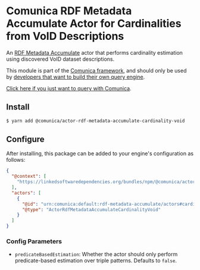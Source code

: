 # Comunica RDF Metadata Accumulate Actor for Cardinalities from VoID Descriptions

An [RDF Metadata Accumulate](https://github.com/comunica/comunica/tree/master/packages/bus-rdf-metadata-accumulate) actor
that performs cardinality estimation using discovered VoID dataset descriptions.

This module is part of the [Comunica framework](https://github.com/comunica/comunica),
and should only be used by [developers that want to build their own query engine](https://comunica.dev/docs/modify/).

[Click here if you just want to query with Comunica](https://comunica.dev/docs/query/).

## Install

```bash
$ yarn add @comunica/actor-rdf-metadata-accumulate-cardinality-void
```

## Configure

After installing, this package can be added to your engine's configuration as follows:
```json
{
  "@context": [
    "https://linkedsoftwaredependencies.org/bundles/npm/@comunica/actor-rdf-metadata-accumulate-cardinality-void/^0.0.0/components/context.jsonld"
  ],
  "actors": [
    {
      "@id": "urn:comunica:default:rdf-metadata-accumulate/actors#cardinality-void",
      "@type": "ActorRdfMetadataAccumulateCardinalityVoid"
    }
  ]
}
```

### Config Parameters

* `predicateBasedEstimation`: Whether the actor should only perform predicate-based estimation over triple patterns. Defaults to `false`.
